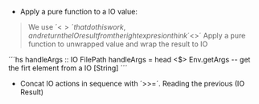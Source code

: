* Apply a pure function to a IO value:

> We use ´<$>´ that do this work, and return the IO result from the right expresion
> think ´<$>´ Apply a pure function to unwrapped value and wrap the result to IO

´´´hs
handleArgs :: IO FilePath
handleArgs =
head <$> Env.getArgs -- get the firt element from a IO [String]
´´´


* Concat IO actions in sequence with ´>>=´. Reading the previous (IO Result)
